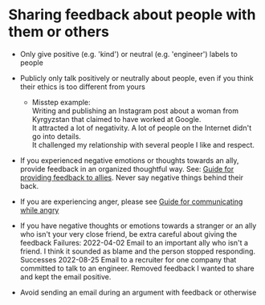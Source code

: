 # Sharing feedback about people with them or others
- Only give positive (e.g. 'kind') or neutral (e.g. 'engineer') labels to people

- Publicly only talk positively or neutrally about people, even if you think their ethics is too different from yours

  - Misstep example: <br>
    Writing and publishing an Instagram post about a woman from Kyrgyzstan that claimed to have worked at Google.<br>
    It attracted a lot of negativity. A lot of people on the Internet didn't go into details.<br>
    It challenged my relationship with several people I like and respect.<br>
    
- If you experienced negative emotions or thoughts towards an ally, provide feedback in an organized thoughtful way. See: [Guide for providing feedback to allies](https://github.com/tilek/random/blob/master/principles/general/communication/guide_for_providing_feedback.md). Never say negative things behind their back.

- If you are experiencing anger, please see [Guide for communicating while angry](https://github.com/tilek/random/blob/master/principles/general/communication/guide_for_communicating_while_angry.md)

- If you have negative thoughts or emotions towards a stranger or an ally who isn't your very close friend, be extra careful about giving the feedback
  Failures:
  2022-04-02 Email to an important ally who isn't a friend. I think it sounded as blame and the person stopped responding.
  Successes
  2022-08-25 Email to a recruiter for one company that committed to talk to an engineer. Removed feedback I wanted to share and kept the email positive.

- Avoid sending an email during an argument with feedback or otherwise

